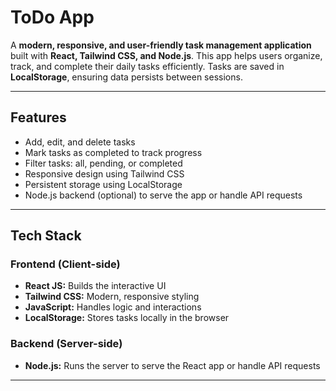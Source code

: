 # ToDo App

A **modern, responsive, and user-friendly task management application** built with **React, Tailwind CSS, and Node.js**. This app helps users organize, track, and complete their daily tasks efficiently. Tasks are saved in **LocalStorage**, ensuring data persists between sessions.

---

## Features

- Add, edit, and delete tasks
- Mark tasks as completed to track progress
- Filter tasks: all, pending, or completed
- Responsive design using Tailwind CSS
- Persistent storage using LocalStorage
- Node.js backend (optional) to serve the app or handle API requests

---

## Tech Stack

### Frontend (Client-side)
- **React JS:** Builds the interactive UI  
- **Tailwind CSS:** Modern, responsive styling  
- **JavaScript:** Handles logic and interactions  
- **LocalStorage:** Stores tasks locally in the browser  

### Backend (Server-side)
- **Node.js:** Runs the server to serve the React app or handle API requests  

---

